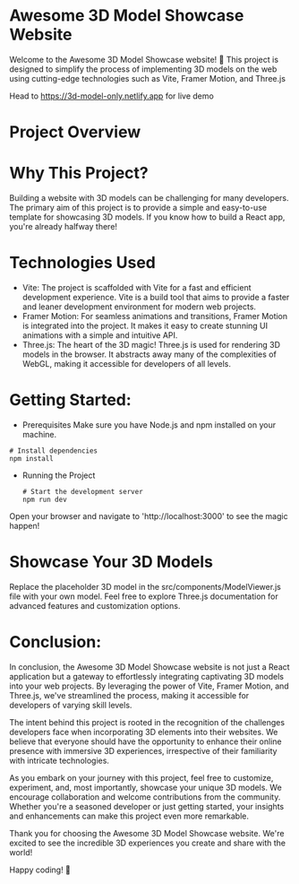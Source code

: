 # Awesome 3D Model Showcase Website

  Welcome to the Awesome 3D Model Showcase website! 🚀 This project is designed to simplify the process of implementing 3D models on the web using cutting-edge technologies such as Vite, Framer Motion, and Three.js

Head to https://3d-model-only.netlify.app for live demo

# Project Overview
# Why This Project?
  Building a website with 3D models can be challenging for many developers. The primary aim of this project is to provide a simple and easy-to-use template for showcasing 3D models. If you know how to build a React app, you're already halfway there!

# Technologies Used

* Vite: The project is scaffolded with Vite for a fast and efficient development experience. Vite is a build tool that aims to provide a faster and leaner development environment for modern web projects.
* Framer Motion: For seamless animations and transitions, Framer Motion is integrated into the project. It makes it easy to create stunning UI animations with a simple and intuitive API.
* Three.js: The heart of the 3D magic! Three.js is used for rendering 3D models in the browser. It abstracts away many of the complexities of WebGL, making it accessible for developers of all levels.

# Getting Started:

* Prerequisites
Make sure you have Node.js and npm installed on your machine.
```
# Install dependencies
npm install
```
* Running the Project
  ```
  # Start the development server
  npm run dev
  ```
Open your browser and navigate to 'http://localhost:3000' to see the magic happen! 

# Showcase Your 3D Models
Replace the placeholder 3D model in the src/components/ModelViewer.js file with your own model. Feel free to explore Three.js documentation for advanced features and customization options.

# Conclusion: 

In conclusion, the Awesome 3D Model Showcase website is not just a React application but a gateway to effortlessly integrating captivating 3D models into your web projects. By leveraging the power of Vite, Framer Motion, and Three.js, we've streamlined the process, making it accessible for developers of varying skill levels.

The intent behind this project is rooted in the recognition of the challenges developers face when incorporating 3D elements into their websites. We believe that everyone should have the opportunity to enhance their online presence with immersive 3D experiences, irrespective of their familiarity with intricate technologies.

As you embark on your journey with this project, feel free to customize, experiment, and, most importantly, showcase your unique 3D models. We encourage collaboration and welcome contributions from the community. Whether you're a seasoned developer or just getting started, your insights and enhancements can make this project even more remarkable.

Thank you for choosing the Awesome 3D Model Showcase website. We're excited to see the incredible 3D experiences you create and share with the world!

Happy coding! 🚀
